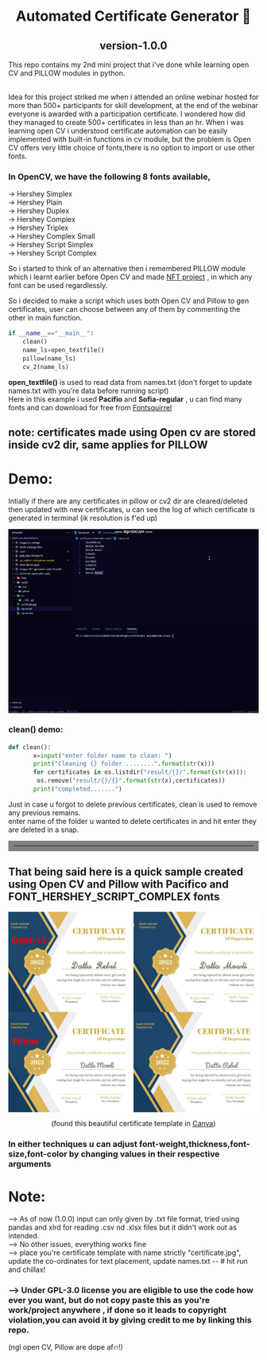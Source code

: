 <h1 align="center">Automated Certificate Generator 📜</h1>
<h2 align="center">version-1.0.0</h2>
This repo contains my 2nd mini project that i've done while learning open CV and PILLOW modules in python.

<br />Idea for this project striked me when i attended an online webinar hosted for more than 500+ participants for skill development,
at the end of the webinar everyone is awarded with a participation certificate. I wondered how did they managed to create 500+ certificates in less than an hr.
When i was learning open CV i understood certificate automation  can be easily implemented with built-in functions in cv module, but the problem is Open CV offers very little choice of fonts,there is no option to import or use other fonts.
### In OpenCV, we have the following 8 fonts available,
-> Hershey Simplex\
-> Hershey Plain\
-> Hershey Duplex\
-> Hershey Complex\
-> Hershey Triplex\
-> Hershey Complex Small\
-> Hershey Script Simplex\
-> Hershey Script Complex

So i started to think of an alternative then i remembered PILLOW module which i learnt earlier before Open CV and made <a href='https://github.com/sasivatsal7122/Unique-NFT-generator-with-PILLOW'>NFT project</a> , in which any font can be used regardlessly.

So i decided to make a script which uses both Open CV and Pillow to gen certificates, user can choose between any of them by commenting the other in main function.
```python
if __name__=="__main__":
    clean()
    name_ls=open_textfile()
    pillow(name_ls)
    cv_2(name_ls)
```
<b>open_textfile()</b> is used to read data from names.txt (don't forget to update names.txt with you're data before running script)
<br/>Here in this example i used <b>Pacifio</b> and <b>Sofia-regular</b> , u can find many fonts and can download for free from <a href='https://www.fontsquirrel.com/fonts/list/popular'>Fontsquirrel</a>

## note: certificates made using Open cv are stored inside cv2 dir, same applies for PILLOW

# Demo:
Intially if there are any certificates in pillow or cv2 dir are cleared/deleted then updated with new certificates, u can see the log of which certificate is generated in terminal (ik resolution is f'ed up)
<p align="center"><img src="preview.gif" align="center"></p>

### clean() demo:
```python
def clean():
       x=input("enter folder name to clean: ")
       print("Cleaning {} folder ........".format(str(x)))
       for certificates in os.listdir("result/{}/".format(str(x))):
        os.remove("result/{}/{}".format(str(x),certificates))
       print("completed.......")
```
Just in case u forgot to delete previous certificates, clean is used to remove any previous remains.\
enter name of the folder u wanted to delete certificates in and hit enter they are deleted in a snap.
<hr style="border:10px solid grey"> </hr>

## That being said here is a quick sample created using Open CV and Pillow with Pacifico and FONT_HERSHEY_SCRIPT_COMPLEX fonts
<p align="center"><img src="preview-1.jpg" align="center"></p>
<p align="center">(found this beautiful certificate template in <a href='https://www.canva.com/design/play?type=TACTmE1fsnQ&template=EAExdwsjPiw&category=tACZCk6N0I4&schema=web-2&locale=en'>Canva</a>)</p>

### In either techniques u can adjust font-weight,thickness,font-size,font-color by changing values in their respective arguments

# Note:
--> As of now (1.0.0) input can only given by .txt file format, tried using pandas and xlrd for reading .csv nd .xlsx files but it didn't work out as intended.\
--> No other issues, everything works fine\
--> place you're certificate template with name strictly "certificate.jpg", update the co-ordinates for text placement, update names.txt -- # hit run and chillax! 
### --> Under GPL-3.0 license you are eligible to use the code how ever you want, but do not copy paste this as you're work/project anywhere , if done so it leads to copyright violation,you can avoid it by giving credit to me by linking this repo.

(ngl open CV, Pillow are dope af🔥!)
